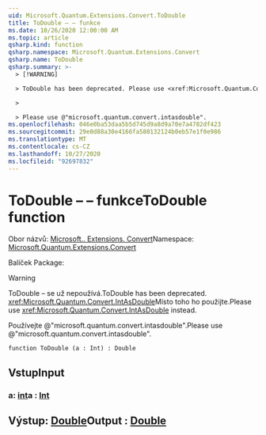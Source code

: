 ```yaml
---
uid: Microsoft.Quantum.Extensions.Convert.ToDouble
title: ToDouble – – funkce
ms.date: 10/26/2020 12:00:00 AM
ms.topic: article
qsharp.kind: function
qsharp.namespace: Microsoft.Quantum.Extensions.Convert
qsharp.name: ToDouble
qsharp.summary: >-
  > [!WARNING]

  > ToDouble has been deprecated. Please use <xref:Microsoft.Quantum.Convert.IntAsDouble> instead.

  >

  > Please use @"microsoft.quantum.convert.intasdouble".
ms.openlocfilehash: 046e0ba53daa5b5d745d9a8d9a70e7a4782df423
ms.sourcegitcommit: 29e0d88a30e4166fa580132124b0eb57e1f0e986
ms.translationtype: MT
ms.contentlocale: cs-CZ
ms.lasthandoff: 10/27/2020
ms.locfileid: "92697832"
---
```

# <a name="todouble-function"></a><span data-ttu-id="2b80f-102">ToDouble – – funkce</span><span class="sxs-lookup"><span data-stu-id="2b80f-102">ToDouble function</span></span>

<span data-ttu-id="2b80f-103">Obor názvů: [Microsoft.. Extensions. Convert](xref:Microsoft.Quantum.Extensions.Convert)</span><span class="sxs-lookup"><span data-stu-id="2b80f-103">Namespace: [Microsoft.Quantum.Extensions.Convert](xref:Microsoft.Quantum.Extensions.Convert)</span></span>

<span data-ttu-id="2b80f-104">Balíček [](https://nuget.org/packages/)</span><span class="sxs-lookup"><span data-stu-id="2b80f-104">Package: [](https://nuget.org/packages/)</span></span>


> [!WARNING]
> <span data-ttu-id="2b80f-105">ToDouble – se už nepoužívá.</span><span class="sxs-lookup"><span data-stu-id="2b80f-105">ToDouble has been deprecated.</span></span> <span data-ttu-id="2b80f-106"><xref:Microsoft.Quantum.Convert.IntAsDouble>Místo toho ho použijte.</span><span class="sxs-lookup"><span data-stu-id="2b80f-106">Please use <xref:Microsoft.Quantum.Convert.IntAsDouble> instead.</span></span>
>
> <span data-ttu-id="2b80f-107">Používejte @"microsoft.quantum.convert.intasdouble".</span><span class="sxs-lookup"><span data-stu-id="2b80f-107">Please use @"microsoft.quantum.convert.intasdouble".</span></span>



```qsharp
function ToDouble (a : Int) : Double
```


## <a name="input"></a><span data-ttu-id="2b80f-108">Vstup</span><span class="sxs-lookup"><span data-stu-id="2b80f-108">Input</span></span>

### <a name="a--int"></a><span data-ttu-id="2b80f-109">a: [int](xref:microsoft.quantum.lang-ref.int)</span><span class="sxs-lookup"><span data-stu-id="2b80f-109">a : [Int](xref:microsoft.quantum.lang-ref.int)</span></span>





## <a name="output--double"></a><span data-ttu-id="2b80f-110">Výstup: [Double](xref:microsoft.quantum.lang-ref.double)</span><span class="sxs-lookup"><span data-stu-id="2b80f-110">Output : [Double](xref:microsoft.quantum.lang-ref.double)</span></span>

